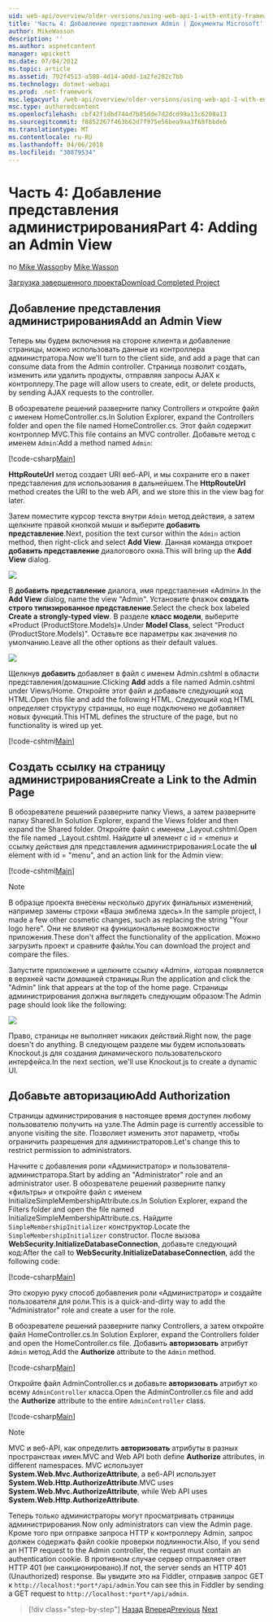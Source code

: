 ```yaml
---
uid: web-api/overview/older-versions/using-web-api-1-with-entity-framework-5/using-web-api-with-entity-framework-part-4
title: 'Часть 4: Добавление представления Admin | Документы Microsoft'
author: MikeWasson
description: ''
ms.author: aspnetcontent
manager: wpickett
ms.date: 07/04/2012
ms.topic: article
ms.assetid: 792f4513-a508-4d14-a0dd-1a2fe282c7bb
ms.technology: dotnet-webapi
ms.prod: .net-framework
msc.legacyurl: /web-api/overview/older-versions/using-web-api-1-with-entity-framework-5/using-web-api-with-entity-framework-part-4
msc.type: authoredcontent
ms.openlocfilehash: cbf42f1dbd744d7b85dde7d2dcd99a13c6208a13
ms.sourcegitcommit: f8852267f463b62d7f975e56bea9aa3f68fbbdeb
ms.translationtype: MT
ms.contentlocale: ru-RU
ms.lasthandoff: 04/06/2018
ms.locfileid: "30879534"
---
```

<a name="part-4-adding-an-admin-view"></a><span data-ttu-id="911cb-102">Часть 4: Добавление представления администрирования</span><span class="sxs-lookup"><span data-stu-id="911cb-102">Part 4: Adding an Admin View</span></span>
====================
<span data-ttu-id="911cb-103">по [Mike Wasson](https://github.com/MikeWasson)</span><span class="sxs-lookup"><span data-stu-id="911cb-103">by [Mike Wasson](https://github.com/MikeWasson)</span></span>

[<span data-ttu-id="911cb-104">Загрузка завершенного проекта</span><span class="sxs-lookup"><span data-stu-id="911cb-104">Download Completed Project</span></span>](http://code.msdn.microsoft.com/ASP-NET-Web-API-with-afa30545)

## <a name="add-an-admin-view"></a><span data-ttu-id="911cb-105">Добавление представления администрирования</span><span class="sxs-lookup"><span data-stu-id="911cb-105">Add an Admin View</span></span>

<span data-ttu-id="911cb-106">Теперь мы будем включения на стороне клиента и добавление страницы, можно использовать данные из контроллера администратора.</span><span class="sxs-lookup"><span data-stu-id="911cb-106">Now we'll turn to the client side, and add a page that can consume data from the Admin controller.</span></span> <span data-ttu-id="911cb-107">Страница позволит создать, изменить или удалить продукты, отправляя запросы AJAX к контроллеру.</span><span class="sxs-lookup"><span data-stu-id="911cb-107">The page will allow users to create, edit, or delete products, by sending AJAX requests to the controller.</span></span>

<span data-ttu-id="911cb-108">В обозревателе решений разверните папку Controllers и откройте файл с именем HomeController.cs.</span><span class="sxs-lookup"><span data-stu-id="911cb-108">In Solution Explorer, expand the Controllers folder and open the file named HomeController.cs.</span></span> <span data-ttu-id="911cb-109">Этот файл содержит контроллер MVC.</span><span class="sxs-lookup"><span data-stu-id="911cb-109">This file contains an MVC controller.</span></span> <span data-ttu-id="911cb-110">Добавьте метод с именем `Admin`:</span><span class="sxs-lookup"><span data-stu-id="911cb-110">Add a method named `Admin`:</span></span>

[!code-csharp[Main](using-web-api-with-entity-framework-part-4/samples/sample1.cs)]

<span data-ttu-id="911cb-111">**HttpRouteUrl** метод создает URI веб-API, и мы сохраните его в пакет представления для использования в дальнейшем.</span><span class="sxs-lookup"><span data-stu-id="911cb-111">The **HttpRouteUrl** method creates the URI to the web API, and we store this in the view bag for later.</span></span>

<span data-ttu-id="911cb-112">Затем поместите курсор текста внутри `Admin` метод действия, а затем щелкните правой кнопкой мыши и выберите **добавить представление**.</span><span class="sxs-lookup"><span data-stu-id="911cb-112">Next, position the text cursor within the `Admin` action method, then right-click and select **Add View**.</span></span> <span data-ttu-id="911cb-113">Данная команда откроет **добавить представление** диалогового окна.</span><span class="sxs-lookup"><span data-stu-id="911cb-113">This will bring up the **Add View** dialog.</span></span>

![](using-web-api-with-entity-framework-part-4/_static/image1.png)

<span data-ttu-id="911cb-114">В **добавить представление** диалога, имя представления «Admin».</span><span class="sxs-lookup"><span data-stu-id="911cb-114">In the **Add View** dialog, name the view "Admin".</span></span> <span data-ttu-id="911cb-115">Установите флажок **создать строго типизированное представление**.</span><span class="sxs-lookup"><span data-stu-id="911cb-115">Select the check box labeled **Create a strongly-typed view**.</span></span> <span data-ttu-id="911cb-116">В разделе **класс модели**, выберите «Product (ProductStore.Models)».</span><span class="sxs-lookup"><span data-stu-id="911cb-116">Under **Model Class**, select "Product (ProductStore.Models)".</span></span> <span data-ttu-id="911cb-117">Оставьте все параметры как значения по умолчанию.</span><span class="sxs-lookup"><span data-stu-id="911cb-117">Leave all the other options as their default values.</span></span>

![](using-web-api-with-entity-framework-part-4/_static/image2.png)

<span data-ttu-id="911cb-118">Щелкнув **добавить** добавляет в файл с именем Admin.cshtml в области представления/домашние.</span><span class="sxs-lookup"><span data-stu-id="911cb-118">Clicking **Add** adds a file named Admin.cshtml under Views/Home.</span></span> <span data-ttu-id="911cb-119">Откройте этот файл и добавьте следующий код HTML.</span><span class="sxs-lookup"><span data-stu-id="911cb-119">Open this file and add the following HTML.</span></span> <span data-ttu-id="911cb-120">Следующий код HTML определяет структуру страницы, но еще подключено не добавляет новых функций.</span><span class="sxs-lookup"><span data-stu-id="911cb-120">This HTML defines the structure of the page, but no functionality is wired up yet.</span></span>

[!code-cshtml[Main](using-web-api-with-entity-framework-part-4/samples/sample2.cshtml)]

## <a name="create-a-link-to-the-admin-page"></a><span data-ttu-id="911cb-121">Создать ссылку на страницу администрирования</span><span class="sxs-lookup"><span data-stu-id="911cb-121">Create a Link to the Admin Page</span></span>

<span data-ttu-id="911cb-122">В обозревателе решений разверните папку Views, а затем разверните папку Shared.</span><span class="sxs-lookup"><span data-stu-id="911cb-122">In Solution Explorer, expand the Views folder and then expand the Shared folder.</span></span> <span data-ttu-id="911cb-123">Откройте файл с именем \_Layout.cshtml.</span><span class="sxs-lookup"><span data-stu-id="911cb-123">Open the file named \_Layout.cshtml.</span></span> <span data-ttu-id="911cb-124">Найдите **ul** элемент с id = «menu» и ссылку действия для представления администрирования:</span><span class="sxs-lookup"><span data-stu-id="911cb-124">Locate the **ul** element with id = "menu", and an action link for the Admin view:</span></span>

[!code-cshtml[Main](using-web-api-with-entity-framework-part-4/samples/sample3.cshtml)]

> [!NOTE]
> <span data-ttu-id="911cb-125">В образце проекта внесены несколько других финальных изменений, например замены строки «Ваша эмблема здесь».</span><span class="sxs-lookup"><span data-stu-id="911cb-125">In the sample project, I made a few other cosmetic changes, such as replacing the string "Your logo here".</span></span> <span data-ttu-id="911cb-126">Они не влияют на функциональные возможности приложения.</span><span class="sxs-lookup"><span data-stu-id="911cb-126">These don't affect the functionality of the application.</span></span> <span data-ttu-id="911cb-127">Можно загрузить проект и сравните файлы.</span><span class="sxs-lookup"><span data-stu-id="911cb-127">You can download the project and compare the files.</span></span>


<span data-ttu-id="911cb-128">Запустите приложение и щелкните ссылку «Admin», которая появляется в верхней части домашней страницы.</span><span class="sxs-lookup"><span data-stu-id="911cb-128">Run the application and click the "Admin" link that appears at the top of the home page.</span></span> <span data-ttu-id="911cb-129">Страницы администрирования должна выглядеть следующим образом:</span><span class="sxs-lookup"><span data-stu-id="911cb-129">The Admin page should look like the following:</span></span>

![](using-web-api-with-entity-framework-part-4/_static/image3.png)

<span data-ttu-id="911cb-130">Право, страницы не выполняет никаких действий.</span><span class="sxs-lookup"><span data-stu-id="911cb-130">Right now, the page doesn't do anything.</span></span> <span data-ttu-id="911cb-131">В следующем разделе мы будем использовать Knockout.js для создания динамического пользовательского интерфейса.</span><span class="sxs-lookup"><span data-stu-id="911cb-131">In the next section, we'll use Knockout.js to create a dynamic UI.</span></span>

## <a name="add-authorization"></a><span data-ttu-id="911cb-132">Добавьте авторизацию</span><span class="sxs-lookup"><span data-stu-id="911cb-132">Add Authorization</span></span>

<span data-ttu-id="911cb-133">Страницы администрирования в настоящее время доступен любому пользователю получить на узле.</span><span class="sxs-lookup"><span data-stu-id="911cb-133">The Admin page is currently accessible to anyone visiting the site.</span></span> <span data-ttu-id="911cb-134">Позволяет изменить этот параметр, чтобы ограничить разрешения для администраторов.</span><span class="sxs-lookup"><span data-stu-id="911cb-134">Let's change this to restrict permission to administrators.</span></span>

<span data-ttu-id="911cb-135">Начните с добавления роли «Администратор» и пользователя-администратора.</span><span class="sxs-lookup"><span data-stu-id="911cb-135">Start by adding an "Administrator" role and an administrator user.</span></span> <span data-ttu-id="911cb-136">В обозревателе решений разверните папку «фильтры» и откройте файл с именем InitializeSimpleMembershipAttribute.cs.</span><span class="sxs-lookup"><span data-stu-id="911cb-136">In Solution Explorer, expand the Filters folder and open the file named InitializeSimpleMembershipAttribute.cs.</span></span> <span data-ttu-id="911cb-137">Найдите `SimpleMembershipInitializer` конструктор.</span><span class="sxs-lookup"><span data-stu-id="911cb-137">Locate the `SimpleMembershipInitializer` constructor.</span></span> <span data-ttu-id="911cb-138">После вызова **WebSecurity.InitializeDatabaseConnection**, добавьте следующий код:</span><span class="sxs-lookup"><span data-stu-id="911cb-138">After the call to **WebSecurity.InitializeDatabaseConnection**, add the following code:</span></span>

[!code-csharp[Main](using-web-api-with-entity-framework-part-4/samples/sample4.cs)]

<span data-ttu-id="911cb-139">Это скорую руку способ добавления роли «Администратор» и создайте пользователя для роли.</span><span class="sxs-lookup"><span data-stu-id="911cb-139">This is a quick-and-dirty way to add the "Administrator" role and create a user for the role.</span></span>

<span data-ttu-id="911cb-140">В обозревателе решений разверните папку Controllers, а затем откройте файл HomeController.cs.</span><span class="sxs-lookup"><span data-stu-id="911cb-140">In Solution Explorer, expand the Controllers folder and open the HomeController.cs file.</span></span> <span data-ttu-id="911cb-141">Добавить **авторизовать** атрибут `Admin` метод.</span><span class="sxs-lookup"><span data-stu-id="911cb-141">Add the **Authorize** attribute to the `Admin` method.</span></span>

[!code-csharp[Main](using-web-api-with-entity-framework-part-4/samples/sample5.cs)]

<span data-ttu-id="911cb-142">Откройте файл AdminController.cs и добавьте **авторизовать** атрибут ко всему `AdminController` класса.</span><span class="sxs-lookup"><span data-stu-id="911cb-142">Open the AdminController.cs file and add the **Authorize** attribute to the entire `AdminController` class.</span></span>

[!code-csharp[Main](using-web-api-with-entity-framework-part-4/samples/sample6.cs)]

> [!NOTE]
> <span data-ttu-id="911cb-143">MVC и веб-API, как определить **авторизовать** атрибуты в разных пространствах имен.</span><span class="sxs-lookup"><span data-stu-id="911cb-143">MVC and Web API both define **Authorize** attributes, in different namespaces.</span></span> <span data-ttu-id="911cb-144">MVC использует **System.Web.Mvc.AuthorizeAttribute**, а веб-API использует **System.Web.Http.AuthorizeAttribute**.</span><span class="sxs-lookup"><span data-stu-id="911cb-144">MVC uses **System.Web.Mvc.AuthorizeAttribute**, while Web API uses **System.Web.Http.AuthorizeAttribute**.</span></span>


<span data-ttu-id="911cb-145">Теперь только администраторы могут просматривать страницы администрирования.</span><span class="sxs-lookup"><span data-stu-id="911cb-145">Now only administrators can view the Admin page.</span></span> <span data-ttu-id="911cb-146">Кроме того при отправке запроса HTTP к контроллеру Admin, запрос должен содержать файл cookie проверки подлинности.</span><span class="sxs-lookup"><span data-stu-id="911cb-146">Also, if you send an HTTP request to the Admin controller, the request must contain an authentication cookie.</span></span> <span data-ttu-id="911cb-147">В противном случае сервер отправляет ответ HTTP 401 (не санкционировано).</span><span class="sxs-lookup"><span data-stu-id="911cb-147">If not, the server sends an HTTP 401 (Unauthorized) response.</span></span> <span data-ttu-id="911cb-148">Вы увидите это на Fiddler, отправив запрос GET к `http://localhost:*port*/api/admin`.</span><span class="sxs-lookup"><span data-stu-id="911cb-148">You can see this in Fiddler by sending a GET request to `http://localhost:*port*/api/admin`.</span></span>

> [!div class="step-by-step"]
> <span data-ttu-id="911cb-149">[Назад](using-web-api-with-entity-framework-part-3.md)
> [Вперед](using-web-api-with-entity-framework-part-5.md)</span><span class="sxs-lookup"><span data-stu-id="911cb-149">[Previous](using-web-api-with-entity-framework-part-3.md)
[Next](using-web-api-with-entity-framework-part-5.md)</span></span>
